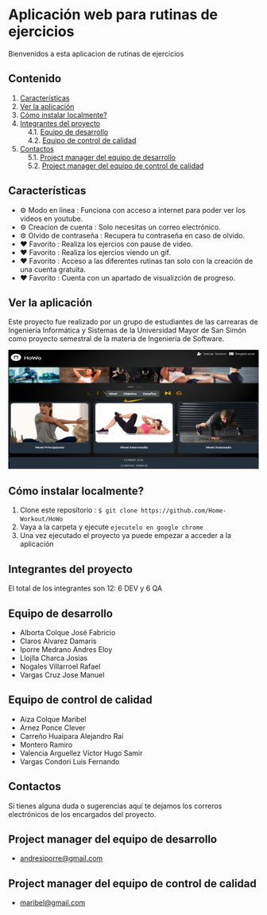# Aplicación web para rutinas de ejercicios

Bienvenidos a esta aplicacion de rutinas de ejercicios

## Contenido

1. [Características](#sec1) </br>
2. [Ver la aplicación](#sec2)</br>
3. [Cómo instalar localmente?](#sec3)</br>
4. [Integrantes del proyecto](#sec4)</br>
    4.1. [Equipo de desarrollo](#sec4.1)</br>
    4.2. [Equipo de control de calidad](#sec4.2)</br>
5. [Contactos](#sec5)</br>
    5.1. [Project manager del equipo de desarrollo](#sec5.1)</br>
    5.2. [Project manager del equipo de control de calidad](#sec5.2)</br>

<a name="sec1"></a>
## Características

* ⚙️ Modo en linea : Funciona con acceso a internet para poder ver los videos en youtube.
* ⚙️ Creacion de cuenta : Solo necesitas un correo electrónico.
* ⚙️ Olvido de contraseña : Recupera tu contraseña en caso de olvido.
* ❤️ Favorito : Realiza los ejercios con pause de video.
* ❤️ Favorito : Realiza los ejercios viendo un gif.
* ❤️ Favorito : Acceso a las diferentes rutinas tan solo con la creación de una cuenta gratuita.
* ❤️ Favorito : Cuenta con un apartado de visualizción de progreso.

<a name="sec2"></a>
## Ver la aplicación

Este proyecto fue realizado por un grupo de estudiantes de las carrearas de Ingeniería Informática y Sistemas de la Universidad Mayor de San Simón como proyecto semestral de la materia de Ingeniería de Software.

<a href="https://www.youtube.com/watch?v=L5UxD4xDmMU"><img src="./Howo.png" /></a>

<a name="sec3"></a>
## Cómo instalar localmente?

1. Clone este repositorio : `$ git clone https://github.com/Home-Workout/HoWo`
2. Vaya a la carpeta y ejecute `ejecutelo en google chrome`
3. Una vez ejecutado el proyecto ya puede empezar a acceder a la aplicación

<a name="sec4"></a>
## Integrantes del proyecto
El total de los integrantes son 12: 6 DEV y 6 QA
<a name="sec4.1"></a>
## Equipo de desarrollo

* Alborta Colque José Fabricio
* Claros Alvarez Damaris
* Iporre Medrano Andres Eloy
* Llojlla Charca  Josias
* Nogales Villarroel Rafael
* Vargas Cruz Jose Manuel

<a name="sec4.2"></a>
## Equipo de control de calidad

* Aiza Colque Maribel
* Arnez Ponce Clever
* Carreño Huaipara Alejandro Rai
* Montero Ramiro
* Valencia Arguellez Víctor Hugo Samir
* Vargas Condori Luis Fernando

<a name="sec5"></a>
## Contactos

Si tienes alguna duda o sugerencias aquí te dejamos los correros electrónicos de los encargados del proyecto.

<a name="sec5.1"></a>
## Project manager del equipo de desarrollo
*  andresiporre@gmail.com

<a name="sec5.2"></a>
## Project manager del equipo de control de calidad
* maribel@gmail.com